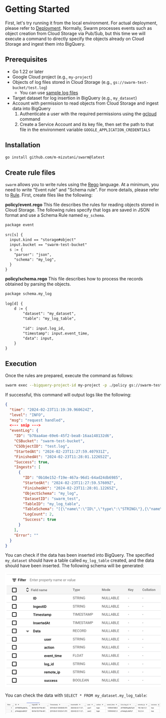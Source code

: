 # Getting Started

First, let's try running it from the local environment. For actual deployment, please refer to [Deployment](docs/deployment.md). Normally, Swarm processes events such as object creation from Cloud Storage via Pub/Sub, but this time we will execute a command to directly specify the objects already on Cloud Storage and ingest them into BigQuery.

## Prerequisites

- Go 1.22 or later
- Google Cloud project (e.g., `my-project`)
- Objects of log files stored in Cloud Storage (e.g., `gs://swarm-test-bucket/test.log`)
  - You can use [sample log files](../examples/readme/data/test.log)
- Target dataset for log insertion in BigQuery (e.g., `my_dataset`)
- Account with permission to read objects from Cloud Storage and ingest data into BigQuery
    1. Authenticate a user with the required permissions using the [gcloud](https://cloud.google.com/sdk/gcloud) command
    2. Create a Service Account and its key file, then set the path to that file in the environment variable `GOOGLE_APPLICATION_CREDENTIALS`

## Installation

```bash
go install github.com/m-mizutani/swarm@latest
```

## Create rule files

`swarm` allows you to write rules using the [Rego](https://www.openpolicyagent.org/docs/latest/policy-language/) language. At a minimum, you need to write "Event rule" and "Schema rule". For more details, please refer to [Rule](./docs/rule.md). First, create files like the following:

**policy/event.rego**
This file describes the rules for reading objects stored in Cloud Storage. The following rules specify that logs are saved in JSON format and use a Schema Rule named `my_schema`.

```rego
package event

src[s] {
  input.kind == "storage#object"
  input.bucket == "swarm-test-bucket"
  s := {
    "parser": "json",
    "schema": "my_log",
  }
}
```

**policy/schema.rego**
This file describes how to process the records obtained by parsing the objects.

```rego
package schema.my_log

log[d] {
    d := {
        "dataset": "my_dataset",
        "table": "my_log_table",

        "id": input.log_id,
        "timestamp": input.event_time,
        "data": input,
    }
}
```

## Execution

Once the rules are prepared, execute the command as follows:

```bash
swarm exec --bigquery-project-id my-project -p ./policy gs://swarm-test-bucket/test.log | jq
```

If successful, this command will output logs like the following:

```json
{
  "time": "2024-02-23T11:19:39.960624Z",
  "level": "INFO",
  "msg": "request handled",
  <--- snip --->
  "eventLog": {
    "ID": "b70aa4ae-69e6-45f2-bea8-16aa148132d6",
    "CSBucket": "swarm-test-bucket",
    "CSObjectID": "test.log",
    "StartedAt": "2024-02-23T11:27:59.407931Z",
    "FinishedAt": "2024-02-23T11:28:01.122652Z",
    "Success": true,
    "Ingests": [
      {
        "ID": "0b10e152-f19e-467a-96d1-64ad24db6985",
        "StartedAt": "2024-02-23T11:27:59.57609Z",
        "FinishedAt": "2024-02-23T11:28:01.12265Z",
        "ObjectSchema": "my_log",
        "DatasetID": "swarm_test",
        "TableID": "my_log_table",
        "TableSchema": "[{\"name\":\"ID\",\"type\":\"STRING\"},{\"name\":\"IngestID\",\"type\":\"STRING\"},{\"name\":\"Timestamp\",\"type\":\"TIMESTAMP\"},{\"name\":\"InsertedAt\",\"type\":\"TIMESTAMP\"},{\"fields\":[{\"name\":\"user\",\"type\":\"STRING\"},{\"name\":\"action\",\"type\":\"STRING\"},{\"name\":\"event_time\",\"type\":\"FLOAT\"},{\"name\":\"log_id\",\"type\":\"STRING\"},{\"name\":\"remote_ip\",\"type\":\"STRING\"},{\"name\":\"success\",\"type\":\"BOOLEAN\"}],\"name\":\"Data\",\"type\":\"RECORD\"}]",
        "LogCount": 2,
        "Success": true
      }
    ],
    "Error": ""
  }
}
```

You can check if the data has been inserted into BigQuery. The specified `my_dataset` should have a table called `my_log_table` created, and the data should have been inserted. The following schema will be generated:

![](./images/readme/bq_schema.png)

You can check the data with `SELECT * FROM my_dataset.my_log_table`:

![](./images/readme/bq_result.png)
